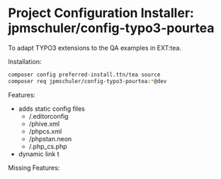 # Project Configuration Installer: jpmschuler/config-typo3-pourtea

To adapt TYPO3 extensions to the QA examples in EXT:tea.

Installation:
```sh
composer config preferred-install.ttn/tea source
composer req jpmschuler/config-typo3-pourtea:*@dev
```

Features:
- adds static config files 
  - /.editorconfig
  - /phive.xml
  - /phpcs.xml
  - /phpstan.neon
  - /.php_cs.php
- dynamic link t

Missing Features:
